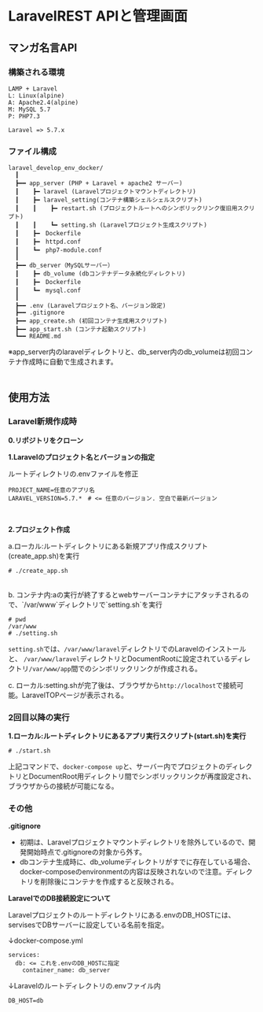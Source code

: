 # LaravelREST APIと管理画面
## マンガ名言API
### 構築される環境
```
LAMP + Laravel
L: Linux(alpine)
A: Apache2.4(alpine)
M: MySQL 5.7
P: PHP7.3

Laravel => 5.7.x
```
### ファイル構成
```
laravel_develop_env_docker/
  ┃
  ┣━━ app_server (PHP + Laravel + apache2 サーバー)
  ┃    ┣━ laravel (Laravelプロジェクトマウントディレクトリ)
  ┃    ┣━ laravel_setting(コンテナ構築シェルシェルスクリプト)
  ┃    ┃    ┣━ restart.sh (プロジェクトルートへのシンボリックリンク復旧用スクリプト)
  ┃    ┃    ┗━ setting.sh (Laravelプロジェクト生成スクリプト)
  ┃    ┣━　Dockerfile
  ┃    ┣━　httpd.conf
  ┃    ┗━　php7-module.conf
  ┃
  ┣━━ db_server（MySQLサーバー）
  ┃    ┣━ db_volume (dbコンテナデータ永続化ディレクトリ)
  ┃    ┣━　Dockerfile
  ┃    ┗━　mysql.conf
  ┃
  ┣━━ .env (Laravelプロジェクト名、バージョン設定)
  ┣━━ .gitignore
  ┣━━ app_create.sh (初回コンテナ生成用スクリプト)
  ┣━━ app_start.sh (コンテナ起動スクリプト)
  ┗━━ README.md
```
※app_server内のlaravelディレクトリと、db_server内のdb_volumeは初回コンテナ作成時に自動で生成されます。
<br><br>

## 使用方法
### Laravel新規作成時
**0.リポジトリをクローン**

**1.Laravelのプロジェクト名とバージョンの指定**

ルートディレクトリの.envファイルを修正
```
PROJECT_NAME=任意のアプリ名
LARAVEL_VERSION=5.7.*　# <= 任意のバージョン. 空白で最新バージョン
```
<br>

**2.プロジェクト作成**

a.ローカル:ルートディレクトリにある新規アプリ作成スクリプト(create_app.sh)を実行
```
# ./create_app.sh
```
<br>
b. コンテナ内:aの実行が終了するとwebサーバーコンテナにアタッチされるので、`/var/www`ディレクトリで`setting.sh`を実行

```
# pwd
/var/www
# ./setting.sh
```
`setting.sh`では、`/var/www/laravel`ディレクトリでのLaravelのインストールと、
`/var/www/laravel`ディレクトリとDocumentRootに設定されているディレクトリ`/var/www/app`間でのシンボリックリンクが作成される。
<br>

c. ローカル:setting.shが完了後は、ブラウザから`http://localhost`で接続可能。LaravelTOPページが表示される。

### 2回目以降の実行

**1.ローカル:ルートディレクトリにあるアプリ実行スクリプト(start.sh)を実行**
```
# ./start.sh
```
上記コマンドで、`docker-compose up`と、サーバー内でプロジェクトのディレクトリとDocumentRoot用ディレクトリ間でシンボリックリンクが再度設定され、ブラウザからの接続が可能になる。
<br>

### その他
**.gitignore**
- 初期は、Laravelプロジェクトマウントディレクトリを除外しているので、開発開始時点で.gitignoreの対象から外す。
- dbコンテナ生成時に、db_volumeディレクトリがすでに存在している場合、docker-composeのenvironmentの内容は反映されないので注意。ディレクトリを削除後にコンテナを作成すると反映される。

**LaravelでのDB接続設定について**

Laravelプロジェクトのルートディレクトリにある.envのDB_HOSTには、servisesでDBサーバーに設定している名前を指定。

↓docker-compose.yml
```
services:
  db: <= これを.envのDB_HOSTに指定
    container_name: db_server
```
↓Laravelのルートディレクトリの.envファイル内
```
DB_HOST=db
```
